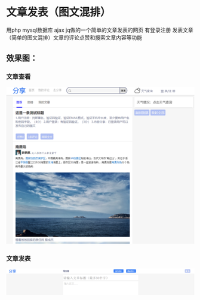 # 文章发表（图文混排）
用php mysql数据库 ajax jq做的一个简单的文章发表的网页 有登录注册 发表文章（简单的图文混排）文章的评论点赞和搜索文章内容等功能
## 效果图：
### 文章查看
![](assets/show1.jpg)
### 文章发表
![](assets/show2.jpg)
